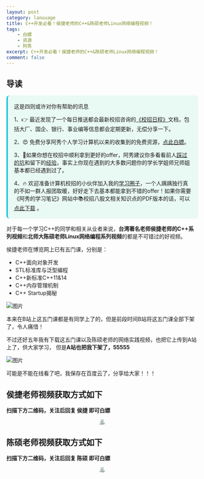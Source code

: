 ```yaml
---
layout: post
category: lanuuage
title: C++开发必看！侯捷老师的C++&陈硕老师Linux网络编程视频！
tags:
    - 白嫖
    - 资源
    - 阿秀
excerpt: C++开发必看！侯捷老师的C++&陈硕老师Linux网络编程视频！
comment: false
---
```




## 导读



<div style="border-color: #24C6DC;
            background-color: #e9f9f3;         
            margin: 1rem 0;
        padding: .25rem 1rem;
        border-left-width: .3rem;
        border-left-style: solid;
        border-radius: .5rem;
        color: inherit;">
  <p>这是四则或许对你有帮助的讯息</p>
  <p>1、👉 最近发现了一个每日推送都会最新校招咨询的<a style="text-decoration: underline" href="https://flowus.cn/ee50d5eb-3cd5-4f74-880e-95b215dd4ff2" target="_blank">《校招日程》</a>文档，包括大厂、国企、银行、事业编等信息都会定期更新，无偿分享一下。</p>  
  <p>2、😍
    免费分享阿秀个人学习计算机以来的收集到的免费资源，<a style="text-decoration: underline" href="/notes/07-resources/01-free/01-introduce.html" target="_blank">点此白嫖</a>。
  </p>
  <p>3、🚀如果你想在校招中顺利拿到更好的offer，阿秀建议你多看看前人<a style="text-decoration: underline" href="https://www.yuque.com/tuobaaxiu/httmmc/npg1k81zeq4wfpyz" target="_blank">踩过的坑</a>和留下的<a style="text-decoration: underline"  target="_blank" href="https://www.yuque.com/tuobaaxiu/httmmc/gge9ppd0mbu2d3dp">经验</a>，事实上你现在遇到的大多数问题你的学长学姐师兄师姐基本都已经遇到过了。
  </p>
  <p>4、🔥 欢迎准备计算机校招的小伙伴加入我的<a  style="text-decoration: underline" href="https://www.yuque.com/tuobaaxiu/httmmc/xg0otqvc17wfx4u9" target="_blank">学习圈子</a>，一个人踽踽独行真的不如一群人报团取暖，好好走下去基本都能拿到不错的offer！如果你需要《阿秀的学习笔记》网站中📚︎校招八股文相关知识点的PDF版本的话，可以<a style="text-decoration: underline" href="/notes/08-other/02-question.html#_5、如何下载阿秀的学习笔记内容pdf版本" target="_blank">点此下载</a> 。</p>   </div>



对于每一个学习C++的同学和相关从业者来说，**台湾著名老师侯捷老师的C++系列视频**和**北师大陈硕老师Linux网络编程系列视频**的都是不可错过的好视频。

侯捷老师在博览网上已有五门课，分别是：

- C++面向对象开发
- STL标准库与泛型编程
- C++新标准C++11&14
- C++内存管理机制
- C++ Startup揭秘

![图片](https://axiu-image-bed.oss-cn-shanghai.aliyuncs.com/img/202205222343590.png)

本来在B站上这五门课都是有同学上了的，但是前段时间B站将这五门课全部下架了，令人痛惜！

不过还好五年我有下载这五门课以及陈硕老师的网络实践视频，也把它上传到A站上了，供大家学习， 但是**A站也把我下架了，55555**

![图片](https://axiu-image-bed.oss-cn-shanghai.aliyuncs.com/img/202205222343465.png)

可能是不能在线看了吧，我保存在百度云了，分享给大家！！！

## **侯捷老师视频获取方式如下**

**扫描下方二维码，关注后回复 侯捷 即可白嫖**

<div align="center">
 <img src="https://axiu-image-bed.oss-cn-shanghai.aliyuncs.com/img/202205222330709.png" style="zoom:50%;" />
</div>

<div align="center">
  <img src="https://axiu-image-bed.oss-cn-shanghai.aliyuncs.com/img/202205222344423.png" alt="图片" style="zoom:33%;" />
</div>




## **陈硕老师视频获取方式如下**

**扫描下方二维码，关注后回复 陈硕 即可白嫖**

<div align="center">
 <img src="https://axiu-image-bed.oss-cn-shanghai.aliyuncs.com/img/202205222330709.png" style="zoom:50%;" />
</div>



<div align="center">
<img src="https://axiu-image-bed.oss-cn-shanghai.aliyuncs.com/img/202205222348366.png" alt="图片" style="zoom:33%;" />
</div>
